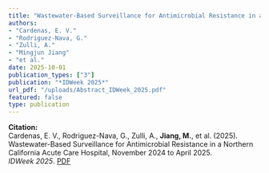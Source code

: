 ```yaml
---
title: "Wastewater-Based Surveillance for Antimicrobial Resistance in a Northern California Acute Care Hospital, November 2024 to April 2025"
authors:
- "Cardenas, E. V."
- "Rodriguez-Nava, G."
- "Zulli, A."
- "Mingjun Jiang"
- "et al."
date: 2025-10-01
publication_types: ["3"]  
publication: "*IDWeek 2025*"
url_pdf: "/uploads/Abstract_IDWeek_2025.pdf"
featured: false
type: publication
---
```


**Citation:**  
Cardenas, E. V., Rodriguez-Nava, G., Zulli, A., **Jiang, M.**, et al. (2025).  
Wastewater-Based Surveillance for Antimicrobial Resistance in a Northern California Acute Care Hospital, November 2024 to April 2025.  
*IDWeek 2025*. [PDF](/uploads/Abstract_IDWeek_2025.pdf)
